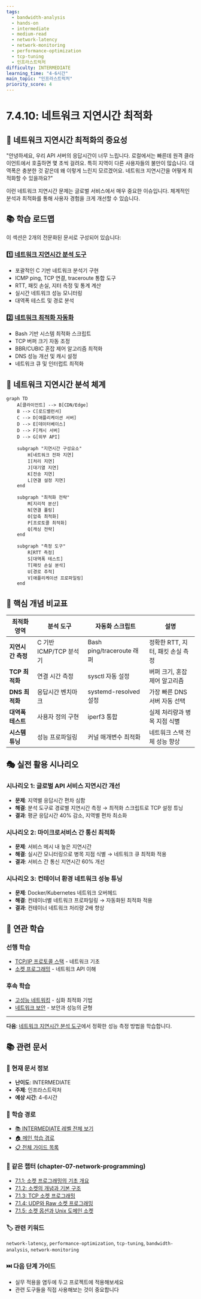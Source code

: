 ```yaml
---
tags:
  - bandwidth-analysis
  - hands-on
  - intermediate
  - medium-read
  - network-latency
  - network-monitoring
  - performance-optimization
  - tcp-tuning
  - 인프라스트럭처
difficulty: INTERMEDIATE
learning_time: "4-6시간"
main_topic: "인프라스트럭처"
priority_score: 4
---
```


# 7.4.10: 네트워크 지연시간 최적화

## 🎯 네트워크 지연시간 최적화의 중요성

"안녕하세요, 우리 API 서버의 응답시간이 너무 느립니다. 로컬에서는 빠른데 원격 클라이언트에서 호출하면 몇 초씩 걸려요. 특히 지역이 다른 사용자들의 불만이 많습니다. 대역폭은 충분한 것 같은데 왜 이렇게 느린지 모르겠어요. 네트워크 지연시간을 어떻게 최적화할 수 있을까요?"

이런 네트워크 지연시간 문제는 글로벌 서비스에서 매우 중요한 이슈입니다. 체계적인 분석과 최적화를 통해 사용자 경험을 크게 개선할 수 있습니다.

## 📚 학습 로드맵

이 섹션은 2개의 전문화된 문서로 구성되어 있습니다:

### 1️⃣ [네트워크 지연시간 분석 도구](./07-44-latency-analysis-tools.md)

- 포괄적인 C 기반 네트워크 분석기 구현
- ICMP ping, TCP 연결, traceroute 통합 도구
- RTT, 패킷 손실, 지터 측정 및 통계 계산
- 실시간 네트워크 성능 모니터링
- 대역폭 테스트 및 경로 분석

### 2️⃣ [네트워크 최적화 자동화](./07-37-optimization-automation.md)

- Bash 기반 시스템 최적화 스크립트
- TCP 버퍼 크기 자동 조정
- BBR/CUBIC 혼잡 제어 알고리즘 최적화
- DNS 성능 개선 및 캐시 설정
- 네트워크 큐 및 인터럽트 최적화

## 🎯 네트워크 지연시간 분석 체계

```mermaid
graph TD
    A[클라이언트] --> B[CDN/Edge]
    B --> C[로드밸런서]
    C --> D[애플리케이션 서버]
    D --> E[데이터베이스]
    D --> F[캐시 서버]
    D --> G[외부 API]

    subgraph "지연시간 구성요소"
        H[네트워크 전파 지연]
        I[처리 지연]
        J[대기열 지연]
        K[전송 지연]
        L[연결 설정 지연]
    end

    subgraph "최적화 전략"
        M[지리적 분산]
        N[연결 풀링]
        O[압축 최적화]
        P[프로토콜 최적화]
        Q[캐싱 전략]
    end

    subgraph "측정 도구"
        R[RTT 측정]
        S[대역폭 테스트]
        T[패킷 손실 분석]
        U[경로 추적]
        V[애플리케이션 프로파일링]
    end
```

## 🚀 핵심 개념 비교표

| 최적화 영역 | 분석 도구 | 자동화 스크립트 | 설명 |
|-------------|-----------|----------------|------|
| **지연시간 측정** | C 기반 ICMP/TCP 분석기 | Bash ping/traceroute 래퍼 | 정확한 RTT, 지터, 패킷 손실 측정 |
| **TCP 최적화** | 연결 시간 측정 | sysctl 자동 설정 | 버퍼 크기, 혼잡 제어 알고리즘 |
| **DNS 최적화** | 응답시간 벤치마크 | systemd-resolved 설정 | 가장 빠른 DNS 서버 자동 선택 |
| **대역폭 테스트** | 사용자 정의 구현 | iperf3 통합 | 실제 처리량과 병목 지점 식별 |
| **시스템 튜닝** | 성능 프로파일링 | 커널 매개변수 최적화 | 네트워크 스택 전체 성능 향상 |

## 🎭 실전 활용 시나리오

### 시나리오 1: 글로벌 API 서비스 지연시간 개선

- **문제**: 지역별 응답시간 편차 심함
- **해결**: 분석 도구로 경로별 지연시간 측정 → 최적화 스크립트로 TCP 설정 튜닝
- **결과**: 평균 응답시간 40% 감소, 지역별 편차 최소화

### 시나리오 2: 마이크로서비스 간 통신 최적화

- **문제**: 서비스 메시 내 높은 지연시간
- **해결**: 실시간 모니터링으로 병목 지점 식별 → 네트워크 큐 최적화 적용
- **결과**: 서비스 간 통신 지연시간 60% 개선

### 시나리오 3: 컨테이너 환경 네트워크 성능 튜닝

- **문제**: Docker/Kubernetes 네트워크 오버헤드
- **해결**: 컨테이너별 네트워크 프로파일링 → 자동화된 최적화 적용
- **결과**: 컨테이너 네트워크 처리량 2배 향상

## 🔗 연관 학습

### 선행 학습

- [TCP/IP 프로토콜 스택](./07-13-tcp-ip-stack.md) - 네트워크 기초
- [소켓 프로그래밍](./07-01-socket-basics.md) - 네트워크 API 이해

### 후속 학습  

- [고성능 네트워킹](./07-38-high-performance-networking.md) - 심화 최적화 기법
- [네트워크 보안](../chapter-17-security-engineering/15-11-network-security.md) - 보안과 성능의 균형

---

**다음**: [네트워크 지연시간 분석 도구](./07-44-latency-analysis-tools.md)에서 정확한 성능 측정 방법을 학습합니다.

## 📚 관련 문서

### 📖 현재 문서 정보

- **난이도**: INTERMEDIATE
- **주제**: 인프라스트럭처
- **예상 시간**: 4-6시간

### 🎯 학습 경로

- [📚 INTERMEDIATE 레벨 전체 보기](../learning-paths/intermediate/)
- [🏠 메인 학습 경로](../learning-paths/)
- [📋 전체 가이드 목록](../README.md)

### 📂 같은 챕터 (chapter-07-network-programming)

- [7.1.1: 소켓 프로그래밍의 기초 개요](./07-01-socket-basics.md)
- [7.1.2: 소켓의 개념과 기본 구조](./07-02-socket-fundamentals.md)
- [7.1.3: TCP 소켓 프로그래밍](./07-10-tcp-programming.md)
- [7.1.4: UDP와 Raw 소켓 프로그래밍](./07-11-udp-raw-sockets.md)
- [7.1.5: 소켓 옵션과 Unix 도메인 소켓](./07-12-socket-options-unix.md)

### 🏷️ 관련 키워드

`network-latency`, `performance-optimization`, `tcp-tuning`, `bandwidth-analysis`, `network-monitoring`

### ⏭️ 다음 단계 가이드

- 실무 적용을 염두에 두고 프로젝트에 적용해보세요
- 관련 도구들을 직접 사용해보는 것이 중요합니다
